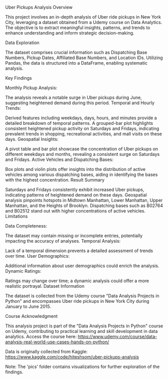 Uber Pickups Analysis Overview

This project involves an in-depth analysis of Uber ride pickups in New York City, leveraging a dataset obtained from a Udemy course on Data Analytics. The objective is to extract meaningful insights, patterns, and trends to enhance understanding and inform strategic decision-making.

Data Exploration

The dataset comprises crucial information such as Dispatching Base Numbers, Pickup Dates, Affiliated Base Numbers, and Location IDs. Utilizing Pandas, the data is structured into a DataFrame, enabling systematic analysis.

Key Findings

Monthly Pickup Analysis:

The analysis reveals a notable surge in Uber pickups during June, suggesting heightened demand during this period.
Temporal and Hourly Trends:

Derived features including weekdays, days, hours, and minutes provide a detailed breakdown of temporal patterns.
A grouped-bar plot highlights consistent heightened pickup activity on Saturdays and Fridays, indicating prevalent trends in shopping, recreational activities, and mall visits on these days.
Geospatial Insights:

A pivot table and bar plot showcase the concentration of Uber pickups on different weekdays and months, revealing a consistent surge on Saturdays and Fridays.
Active Vehicles and Dispatching Bases:

Box plots and violin plots offer insights into the distribution of active vehicles among various dispatching bases, aiding in identifying the bases with the highest concentration.
Result Summary

Saturdays and Fridays consistently exhibit increased Uber pickups, indicating patterns of heightened demand on these days.
Geospatial analysis pinpoints hotspots in Midtown Manhattan, Lower Manhattan, Upper Manhattan, and the Heights of Brooklyn.
Dispatching bases such as B02764 and B02512 stand out with higher concentrations of active vehicles.
Limitations

Data Completeness:

The dataset may contain missing or incomplete entries, potentially impacting the accuracy of analyses.
Temporal Analysis:

Lack of a temporal dimension prevents a detailed assessment of trends over time.
User Demographics:

Additional information about user demographics could enrich the analysis.
Dynamic Ratings:

Ratings may change over time; a dynamic analysis could offer a more realistic portrayal.
Dataset Information

The dataset is collected from the Udemy course "Data Analysis Projects in Python" and encompasses Uber ride pickups in New York City during January to June 2015.

Course Acknowledgment

This analysis project is part of the "Data Analysis Projects in Python" course on Udemy, contributing to practical learning and skill development in data analytics. Access the course here: https://www.udemy.com/course/data-analysis-real-world-use-cases-hands-on-python/

Data is originally collected from Kaggle: https://www.kaggle.com/code/hiteshsom/uber-pickups-analysis

Note: The 'pics' folder contains visualizations for further exploration of the findings.







